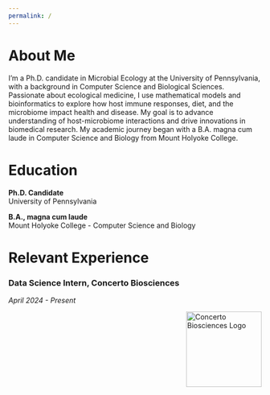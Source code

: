 ```yaml
---
permalink: /
---
```

# About Me

I’m a Ph.D. candidate in Microbial Ecology at the University of Pennsylvania, with a background in Computer Science and Biological Sciences. Passionate about ecological medicine, I use mathematical models and bioinformatics to explore how host immune responses, diet, and the microbiome impact health and disease. My goal is to advance understanding of host-microbiome interactions and drive innovations in biomedical research. My academic journey began with a B.A. magna cum laude in Computer Science and Biology from Mount Holyoke College.

# Education

**Ph.D. Candidate**  
University of Pennsylvania  

**B.A., magna cum laude**  
Mount Holyoke College - Computer Science and Biology

# Relevant Experience     

### Data Science Intern, Concerto Biosciences
*April 2024 - Present*  

<img src="https://github.com/user-attachments/assets/95984bcf-987a-44a0-88aa-693f2a240aed" alt="Concerto Biosciences Logo" width="150" style="float: right; margin-left: 10px; margin-bottom: 10px;" onclick="toggleDetails('concerto-details')" />

<div id="concerto-details" style="display: none;">
  <p>- Analyzed fluorescence-tagged image-based datasets to uncover biological signatures and assess microbial synergy through Python-based data analysis.</p>
  <p>- Collaborated with the Senior Data Scientist to enhance data filtering methods and develop new approaches for optimizing the data discovery process.</p>
</div>

<script>
  function toggleDetails(id) {
    var details = document.getElementById(id);
    if (details.style.display === "none") {
      details.style.display = "block";
    } else {
      details.style.display = "none";
    }
  }
</script>
